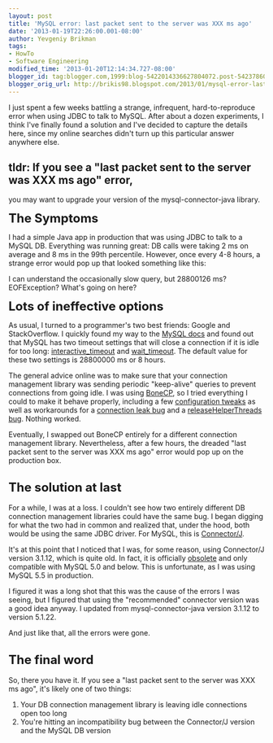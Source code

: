 ```yaml
---
layout: post
title: 'MySQL error: last packet sent to the server was XXX ms ago'
date: '2013-01-19T22:26:00.001-08:00'
author: Yevgeniy Brikman
tags:
- HowTo
- Software Engineering
modified_time: '2013-01-20T12:14:34.727-08:00'
blogger_id: tag:blogger.com,1999:blog-5422014336627804072.post-5423786048310633287
blogger_orig_url: http://brikis98.blogspot.com/2013/01/mysql-error-last-packet-sent-to-server.html
---
```


I just spent a few weeks battling a strange, infrequent, hard-to-reproduce 
error when using JDBC to talk to MySQL. After about a dozen experiments, I 
think I've finally found a solution and I've decided to capture the details 
here, since my online searches didn't turn up this particular answer anywhere 
else. 

## tldr: If you see a "last packet sent to the server was XXX ms ago" error, 
you may want to upgrade your version of the mysql-connector-java library. 

<span style="font-size: x-large;">**The Symptoms** 

I had a simple Java app in production that was using JDBC to talk to a MySQL 
DB. Everything was running great: DB calls were taking 2 ms on average and 8 
ms in the 99th percentile. However, once every 4-8 hours, a strange error 
would pop up that looked something like this: 

<script src="https://gist.github.com/4576833.js"></script> 
I can understand the occasionally slow query, but 28800126 ms? EOFException? 
What's going on here? 

<span style="font-size: x-large;">**Lots of ineffective options** 

As usual, I turned to a programmer's two best friends: Google and 
StackOverflow. I quickly found my way to the [MySQL 
docs](http://dev.mysql.com/doc/refman/5.6/en/connector-j-usagenotes-troubleshooting.html#qandaitem-22-3-15-1-12) 
and found out that MySQL has two timeout settings that will close a connection 
if it is idle for too long: 
[interactive_timeout](http://dev.mysql.com/doc/refman/5.0/en/server-system-variables.html#sysvar_interactive_timeout) 
and 
[wait_timeout](http://dev.mysql.com/doc/refman/5.0/en/server-system-variables.html#sysvar_wait_timeout). 
The default value for these two settings is 28800000 ms or 8 hours. 

The general advice online was to make sure that your connection management 
library was sending periodic "keep-alive" queries to prevent connections from 
going idle. I was using [BoneCP](https://github.com/wwadge/bonecp), so I tried 
everything I could to make it behave properly, including a few [configuration 
tweaks](http://stackoverflow.com/questions/11945833/java-bonecp-mysql-connection-timing-out) 
as well as workarounds for a [connection leak 
bug](https://bugs.launchpad.net/bonecp/+bug/999114) and a 
[releaseHelperThreads 
bug](http://jolbox.com/forum/viewtopic.php?f=3&amp;t=387). Nothing worked. 

Eventually, I swapped out BoneCP entirely for a different connection 
management library. Nevertheless, after a few hours, the dreaded "last packet 
sent to the server was XXX ms ago" error would pop up on the production box. 

## <span style="font-size: x-large;">The solution at last 

For a while, I was at a loss. I couldn't see how two entirely different DB 
connection management libraries could have the same bug. I began digging for 
what the two had in common and realized that, under the hood, both would be 
using the same JDBC driver. For MySQL, this is 
[Connector/J](http://dev.mysql.com/downloads/connector/j/). 

It's at this point that I noticed that I was, for some reason, using 
Connector/J version 3.1.12, which is quite old. In fact, it is officially 
[obsolete](http://dev.mysql.com/doc/refman/5.0/en/connector-j-versions.html) 
and only compatible with MySQL 5.0 and below. This is unfortunate, as I was 
using MySQL 5.5 in production. 

I figured it was a long shot that this was the cause of the errors I was 
seeing, but I figured that using the "recommended" connector version was a 
good idea anyway. I updated from mysql-connector-java version 3.1.12 to 
version 5.1.22. 

And just like that, all the errors were gone. 

## <span style="font-size: x-large;">The final word 

So, there you have it.  If you see a "last packet sent to the server was XXX 
ms ago", it's likely one of two things: 
1. Your DB connection management library is leaving idle connections open too 
long 
1. You're hitting an incompatibility bug between the Connector/J version and 
the MySQL DB version 